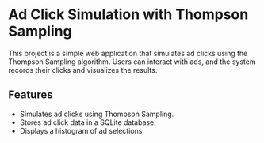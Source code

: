 # Ad Click Simulation with Thompson Sampling

This project is a simple web application that simulates ad clicks using the Thompson Sampling algorithm. Users can interact with ads, and the system records their clicks and visualizes the results.

## Features
- Simulates ad clicks using Thompson Sampling.
- Stores ad click data in a SQLite database.
- Displays a histogram of ad selections.